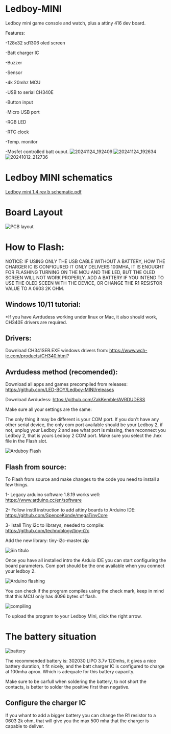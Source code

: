 # Ledboy-MINI
Ledboy  mini game console and watch, plus a attiny 416 dev board.

Features: 

-128x32 sd1306 oled screen

-Batt charger IC

-Buzzer

-Sensor

-4k 20mhz MCU

-USB to serial CH340E

-Button input

-Micro USB port

-RGB LED

-RTC clock

-Temp. monitor

-Mosfet controlled batt ouput.
![20241124_192409](https://github.com/user-attachments/assets/6db445f6-dd00-4e11-9ec9-f807e5c56194)
![20241124_192634](https://github.com/user-attachments/assets/98457841-556e-4789-9c1f-1a8ea2f5075d)
![20241012_212736](https://github.com/user-attachments/assets/9099f9ec-bdde-4ca3-9121-9837cd252f21)

# Ledboy MINI schematics 

[Ledboy mini 1.4 rev b schematic.pdf](https://github.com/user-attachments/files/17895039/Ledboy.mini.1.4.rev.b.schematic.pdf)

# Board Layout

![PCB layout](https://github.com/user-attachments/assets/4d0872dd-545f-4ed2-84ed-03da116033b0)

# How to Flash:

NOTICE:
IF USING ONLY THE USB CABLE WITHOUT A BATTERY, HOW THE CHARGER IC IS CONFIGURED IT ONLY DELIVERS  100MHA, IT IS ENOUGHT FOR FLASHING TURNING ON THE MCU AND THE LED, BUT THE OLED SCREEN WILL NOT WORK PROPERLY.
ADD A BATTERY IF YOU INTEND TO USE THE OLED SCEEN WITH THE DEVICE, OR CHANGE THE R1 RESISTOR VALUE TO A 0603 2K OHM.

## Windows 10/11 tutorial:

*If you have Avrdudess working under linux or Mac, it also should work, CH340E drivers are required.

## Drivers:
Download CH341SER.EXE windows drivers from: https://www.wch-ic.com/products/CH340.html?

## Avrdudess method (recomended):

Download all apps and games precompiled from releases: https://github.com/LED-BOY/Ledboy-MINI/releases

Download Avrdudess: https://github.com/ZakKemble/AVRDUDESS

Make sure all your settings are the same:

The only thing it may be different is your COM port.
If you don't have any other serial device, the only com port available should be your Ledboy 2,
if not, unplug your Ledboy 2 and see what port is missing, then reconnect you Ledboy 2, that is yours Ledboy 2 COM port.
Make sure you select the .hex file in the Flash slot.

![Arduboy Flash](https://github.com/user-attachments/assets/a127568a-98b8-4a76-89c8-585375451b3f)

## Flash from source:
To Flash from source and make changes to the code you need to install a few things.

1- Legacy arduino software 1.8.19 works well: https://www.arduino.cc/en/software

2- Follow instll instruction to add attiny boards to Arduino IDE: https://github.com/SpenceKonde/megaTinyCore

3- Istall Tiny i2c to librarys, needed to compile: https://github.com/technoblogy/tiny-i2c

Add the new library: tiny-i2c-master.zip

![Sin título](https://github.com/user-attachments/assets/854a74bd-942c-4249-bd1e-0438a1baa2de)


Once you have all installed intro the Arduio IDE you can start configuring the board parameters.
Com port should be the one available when you connect your ledboy 2.

![Arduino flashing](https://github.com/user-attachments/assets/aaa7249f-504b-4a52-8b88-f2495a363767)

You can check if the program compiles using the check mark, keep in mind that this MCU only has 4096 bytes of flash.

![compiling](https://github.com/user-attachments/assets/430df620-a212-444f-8175-08b5f0bdbdc2)

To upload the program to your Ledboy Mini, click the right arrow.

# The battery situation

![battery](https://github.com/user-attachments/assets/2af62154-1f2b-4bde-8878-27d9f8a527b7)

The recommended battery is: 302030 LIPO 3.7v 120mhs, it gives a nice battery duration, it fit nicely, and the batt charger IC is configured to charge at 100mha aprox.
Which is adequate for this battery capacity.

Make sure to be carfull when soldering the battery, to not short the contacts, is better to solder the positive first then negative.

## Configure the charger IC

If you whant to add a bigger battery you can change the R1 resistor to a 0603 2k ohm, that will give you the max 500 mha that the charger is capable to deliver. 
